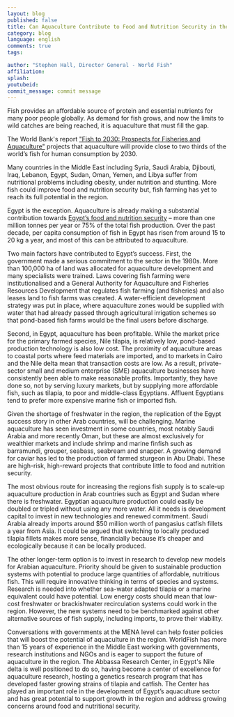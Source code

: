 ```yaml
---
layout: blog
published: false
title: Can Aquaculture Contribute to Food and Nutrition Security in the Middle East?
category: blog
language: english
comments: true
tags: 

author: "Stephen Hall, Director General - World Fish"
affiliation: 
splash: 
youtubeid: 
commit_message: commit message
---
```

Fish provides an affordable source of protein and essential nutrients for many poor people globally. As demand for fish grows, and now the limits to wild catches are being reached, it is aquaculture that must fill the gap. 

The World Bank's report ["Fish to 2030: Prospects for Fisheries and Aquaculture"](http://www.fao.org/docrep/019/i3640e/i3640e.pdf) projects that aquaculture will provide close to two thirds of the world’s fish for human consumption by 2030. 

Many countries in the Middle East including Syria, Saudi Arabia, Djibouti, Iraq, Lebanon, Egypt, Sudan, Oman, Yemen, and Libya suffer from nutritional problems including obesity, under nutrition and stunting. More fish could improve food and nutrition security but, fish farming has yet to reach its full potential in the region.

Egypt is the exception. Aquaculture is already making a substantial contribution towards [Egypt’s food and nutrition security](http://www.worldfishcenter.org/content/infographic-fish-food-secure-and-prosperous-egypt) – more than one million tonnes per year or 75% of the total fish production. Over the past decade, per capita consumption of fish in Egypt has risen from around 15 to 20 kg a year, and most of this can be attributed to aquaculture.

Two main factors have contributed to Egypt’s success. First, the government made a serious commitment to the sector in the 1980s. More than 100,000 ha of land was allocated for aquaculture development and many specialists were trained. Laws covering fish farming were institutionalised and a General Authority for Aquaculture and Fisheries Resources Development that regulates fish farming (and fisheries) and also leases land to fish farms was created. A water-efficient development strategy was put in place, where aquaculture zones would be supplied with water that had already passed through agricultural irrigation schemes so that pond-based fish farms would be the final users before discharge. 

Second, in Egypt, aquaculture has been profitable. While the market price for the primary farmed species, Nile tilapia, is relatively low, pond-based production technology is also low cost. The proximity of aquaculture areas to coastal ports where feed materials are imported, and to markets in Cairo and the Nile delta mean that transaction costs are low. As a result, private-sector small and medium enterprise (SME) aquaculture businesses have consistently been able to make reasonable profits. Importantly, they have done so, not by serving luxury markets, but by supplying more affordable fish, such as tilapia, to poor and middle-class Egyptians.  Affluent Egyptians tend to prefer more expensive marine fish or imported fish.

Given the shortage of freshwater in the region, the replication of the Egypt success story in other Arab countries, will be challenging. Marine aquaculture has seen investment in some countries, most notably Saudi Arabia and more recently Oman, but these are almost exclusively for wealthier markets and include shrimp and marine finfish such as barramundi, grouper, seabass, seabream and snapper. A growing demand for caviar has led to the production of farmed sturgeon in Abu Dhabi. These are high-risk, high-reward projects that contribute little to food and nutrition security.

The most obvious route for increasing the regions fish supply is to scale-up aquaculture production in Arab countries such as Egypt and Sudan where there is freshwater. Egyptian aquaculture production could easily be doubled or tripled without using any more water. All it needs is development capital to invest in new technologies and renewed commitment. Saudi Arabia already imports around $50 million worth of pangasius catfish fillets a year from Asia. It could be argued that switching to locally produced tilapia fillets makes more sense, financially because it’s cheaper and ecologically because it can be locally produced.

The other longer-term option is to invest in research to develop new models for Arabian aquaculture. Priority should be given to sustainable production systems with potential to produce large quantities of affordable, nutritious fish. This will require innovative thinking in terms of species and systems. Research is needed into whether sea-water adapted tilapia or a marine equivalent could have potential. Low energy costs should mean that low-cost freshwater or brackishwater recirculation systems could work in the region. However, the new systems need to be benchmarked against other alternative sources of fish supply, including imports, to prove their viability. 

Conversations with governments at the MENA level can help foster policies that will boost the potential of aquaculture in the region. WorldFish has more than 15 years of experience in the Middle East working with governments, research institutions and NGOs and is eager to support the future of aquaculture in the region. The Abbassa Research Center, in Egypt's Nile delta is well positioned to do so, having become a center of excellence for aquaculture research, hosting a genetics research program that has developed faster growing strains of tilapia and catfish. The Center has played an important role in the development of Egypt’s aquaculture sector and has great potential to support growth in the region and address growing concerns around food and nutritional security.